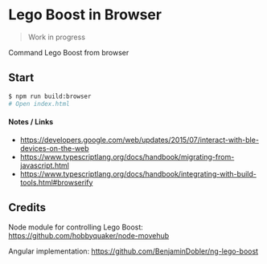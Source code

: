 # Lego Boost in Browser

> Work in progress

Command Lego Boost from browser

## Start

```sh
$ npm run build:browser
# Open index.html
```

#### Notes / Links

* https://developers.google.com/web/updates/2015/07/interact-with-ble-devices-on-the-web
* https://www.typescriptlang.org/docs/handbook/migrating-from-javascript.html
* https://www.typescriptlang.org/docs/handbook/integrating-with-build-tools.html#browserify

## Credits

Node module for controlling Lego Boost: https://github.com/hobbyquaker/node-movehub

Angular implementation: https://github.com/BenjaminDobler/ng-lego-boost
